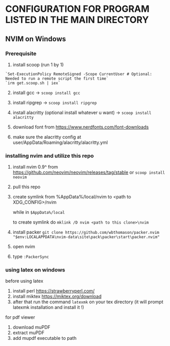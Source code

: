 # CONFIGURATION FOR PROGRAM LISTED IN THE MAIN DIRECTORY


## NVIM on Windows

### Prerequisite

1. install scoop (run 1 by 1)

```
`Set-ExecutionPolicy RemoteSigned -Scope CurrentUser # Optional: Needed to run a remote script the first time`
`irm get.scoop.sh | iex`
```
2. install gcc -> 
`scoop install gcc`

3. install ripgrep ->
`scoop install ripgrep`

4. install alacritty (optional install whatever u want) ->
`scoop install alacritty`

5. download font from https://www.nerdfonts.com/font-downloads

6. make sure the alacritty config at user/AppData/Roaming/alacritty/alacritty.yml

### installing nvim and utilize this repo

1. install nvim 0.9^ from https://github.com/neovim/neovim/releases/tag/stable or `scoop install neovim`
1. pull this repo
1. create symlink from %AppData%/local/nvim to \<path to XDG_CONFIG>/nvim

    while in `$AppData%/local`

    to create symlink do `mklink /D nvim <path to this clone>\nvim`

1. install packer
    `git clone https://github.com/wbthomason/packer.nvim "$env:LOCALAPPDATA\nvim-data\site\pack\packer\start\packer.nvim"`

1. open nvim 

1. type `:PackerSync`

### using latex on windows
before using latex 
1. install perl https://strawberryperl.com/
1. install miktex https://miktex.org/download
1. after that run the command `latexmk` on your tex directory (it will prompt latexmk installation and install it !)

for pdf viewer
1. download muPDF
1. extract muPDF
1. add mupdf executable to path

